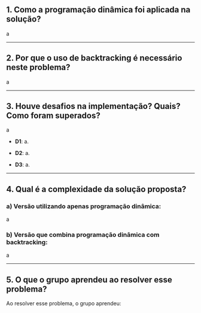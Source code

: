 ## 1. Como a programação dinâmica foi aplicada na solução?

a

---

## 2. Por que o uso de backtracking é necessário neste problema?

a

---

## 3. Houve desafios na implementação? Quais? Como foram superados?

a

- **D1**: a.

- **D2**: a.

- **D3**: a.

---

## 4. Qual é a complexidade da solução proposta?

### a) Versão utilizando apenas programação dinâmica:

a

### b) Versão que combina programação dinâmica com backtracking:

a

---

## 5. O que o grupo aprendeu ao resolver esse problema?

Ao resolver esse problema, o grupo aprendeu:

